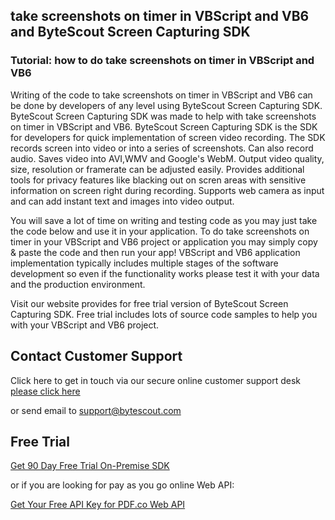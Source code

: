 ## take screenshots on timer in VBScript and VB6 and ByteScout Screen Capturing SDK

### Tutorial: how to do take screenshots on timer in VBScript and VB6

Writing of the code to take screenshots on timer in VBScript and VB6 can be done by developers of any level using ByteScout Screen Capturing SDK. ByteScout Screen Capturing SDK was made to help with take screenshots on timer in VBScript and VB6. ByteScout Screen Capturing SDK is the SDK for developers for quick implementation of screen video recording. The SDK records screen into video or into a series of screenshots. Can also record audio. Saves video into AVI,WMV and Google's WebM. Output video quality, size, resolution or framerate can be adjusted easily. Provides additional tools for privacy features like blacking out on scren areas with sensitive information on screen right during recording. Supports web camera as input and can add instant text and images into video output.

You will save a lot of time on writing and testing code as you may just take the code below and use it in your application. To do take screenshots on timer in your VBScript and VB6 project or application you may simply copy & paste the code and then run your app! VBScript and VB6 application implementation typically includes multiple stages of the software development so even if the functionality works please test it with your data and the production environment.

Visit our website provides for free trial version of ByteScout Screen Capturing SDK. Free trial includes lots of source code samples to help you with your VBScript and VB6 project.

## Contact Customer Support

Click here to get in touch via our secure online customer support desk [please click here](https://bytescout.zendesk.com/hc/en-us/requests/new?subject=ByteScout%20Screen%20Capturing%20SDK%20Question)

or send email to [support@bytescout.com](mailto:support@bytescout.com?subject=ByteScout%20Screen%20Capturing%20SDK%20Question) 

## Free Trial

[Get 90 Day Free Trial On-Premise SDK](https://bytescout.com/download/web-installer?utm_source=github-readme)

or if you are looking for pay as you go online Web API:

[Get Your Free API Key for PDF.co Web API](https://pdf.co/documentation/api?utm_source=github-readme)